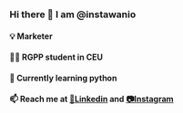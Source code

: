 ### Hi there 👋 I am @instawanio

#### 💡 Marketer
#### 👨‍🎓 RGPP student in CEU
#### 🌱 Currently learning python
#### 📫 Reach me at [🔗Linkedin](https://www.linkedin.com/in/ivan-ivanov-285492267?utm_source=share&utm_campaign=share_via&utm_content=profile&utm_medium=ios_app) and [📷Instagram](https://www.instagram.com/instawanio/?hl=en)

